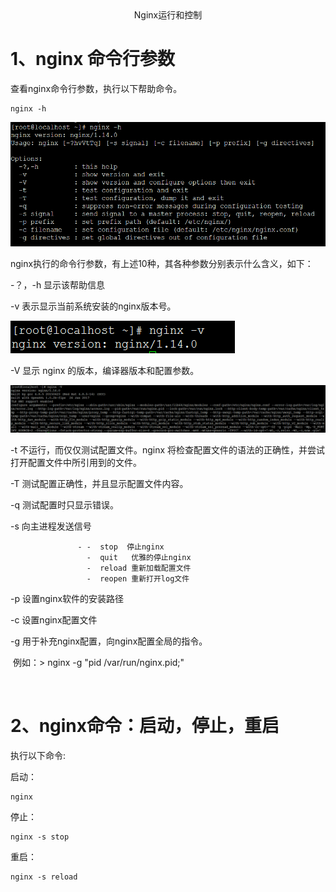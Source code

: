 <center>Nginx运行和控制</center>

# 1、nginx 命令行参数

查看nginx命令行参数，执行以下帮助命令。

```
nginx -h 
```

![1536810556269](..\images\帮助命令.png)

nginx执行的命令行参数，有上述10种，其各种参数分别表示什么含义，如下：

-？，-h   显示该帮助信息

-v            表示显示当前系统安装的nginx版本号。

![1536811045093](images\nginx-v.png)

-V             显示 nginx 的版本，编译器版本和配置参数。

![1536811377570](images\nginx-cmd-V.png)

-t              不运行，而仅仅测试配置文件。nginx 将检查配置文件的语法的正确性，并尝试打开配置文件中所引用到的文件。

-T               测试配置正确性，并且显示配置文件内容。

-q               测试配置时只显示错误。

-s                向主进程发送信号

                   - -  stop  停止nginx
                     -  quit   优雅的停止nginx
                     -  reload 重新加载配置文件
                     -  reopen 重新打开log文件

-p                设置nginx软件的安装路径

-c                 设置nginx配置文件

-g                 用于补充nginx配置，向nginx配置全局的指令。

​                     例如：>  nginx -g "pid /var/run/nginx.pid;"

​                      

# 2、nginx命令：启动，停止，重启

执行以下命令:

启动：

```
nginx
```

停止：

```
nginx -s stop
```

重启：

```
nginx -s reload 
```

